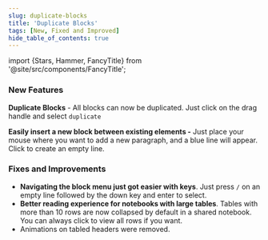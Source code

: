 ```yaml
---
slug: duplicate-blocks
title: 'Duplicate Blocks'
tags: [New, Fixed and Improved]
hide_table_of_contents: true
---
```


import {Stars, Hammer, FancyTitle} from '@site/src/components/FancyTitle';

### <FancyTitle icon={Stars}>New Features</FancyTitle>

**Duplicate Blocks** - All blocks can now be duplicated. Just click on the drag handle and select `duplicate`

**Easily insert a new block between existing elements -** Just place your mouse where you want to add a new paragraph, and a blue line will appear. Click to create an empty line.

### <FancyTitle icon={Hammer}>Fixes and Improvements</FancyTitle>

- **Navigating the block menu just got easier with keys**. Just press `/` on an empty line followed by the down key and enter to select.
- **Better reading experience for notebooks with large tables**. Tables with more than 10 rows are now collapsed by default in a shared notebook. You can always click to view all rows if you want.
- Animations on tabled headers were removed.
